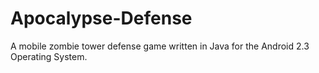 Apocalypse-Defense
==================

A mobile zombie tower defense game written in Java for the Android 2.3 Operating System.
